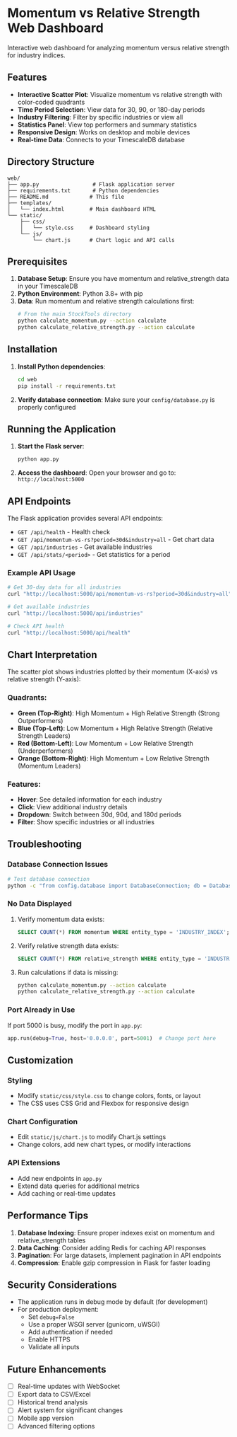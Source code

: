 # Momentum vs Relative Strength Web Dashboard

Interactive web dashboard for analyzing momentum versus relative strength for industry indices.

## Features

- **Interactive Scatter Plot**: Visualize momentum vs relative strength with color-coded quadrants
- **Time Period Selection**: View data for 30, 90, or 180-day periods
- **Industry Filtering**: Filter by specific industries or view all
- **Statistics Panel**: View top performers and summary statistics
- **Responsive Design**: Works on desktop and mobile devices
- **Real-time Data**: Connects to your TimescaleDB database

## Directory Structure

```
web/
├── app.py                 # Flask application server
├── requirements.txt       # Python dependencies
├── README.md             # This file
├── templates/
│   └── index.html        # Main dashboard HTML
└── static/
    ├── css/
    │   └── style.css     # Dashboard styling
    └── js/
        └── chart.js      # Chart logic and API calls
```

## Prerequisites

1. **Database Setup**: Ensure you have momentum and relative_strength data in your TimescaleDB
2. **Python Environment**: Python 3.8+ with pip
3. **Data**: Run momentum and relative strength calculations first:
   ```bash
   # From the main StockTools directory
   python calculate_momentum.py --action calculate
   python calculate_relative_strength.py --action calculate
   ```

## Installation

1. **Install Python dependencies**:
   ```bash
   cd web
   pip install -r requirements.txt
   ```

2. **Verify database connection**: Make sure your `config/database.py` is properly configured

## Running the Application

1. **Start the Flask server**:
   ```bash
   python app.py
   ```

2. **Access the dashboard**:
   Open your browser and go to: `http://localhost:5000`

## API Endpoints

The Flask application provides several API endpoints:

- `GET /api/health` - Health check
- `GET /api/momentum-vs-rs?period=30d&industry=all` - Get chart data
- `GET /api/industries` - Get available industries
- `GET /api/stats/<period>` - Get statistics for a period

### Example API Usage

```bash
# Get 30-day data for all industries
curl "http://localhost:5000/api/momentum-vs-rs?period=30d&industry=all"

# Get available industries
curl "http://localhost:5000/api/industries"

# Check API health
curl "http://localhost:5000/api/health"
```

## Chart Interpretation

The scatter plot shows industries plotted by their momentum (X-axis) vs relative strength (Y-axis):

### Quadrants:
- **Green (Top-Right)**: High Momentum + High Relative Strength (Strong Outperformers)
- **Blue (Top-Left)**: Low Momentum + High Relative Strength (Relative Strength Leaders)
- **Red (Bottom-Left)**: Low Momentum + Low Relative Strength (Underperformers)
- **Orange (Bottom-Right)**: High Momentum + Low Relative Strength (Momentum Leaders)

### Features:
- **Hover**: See detailed information for each industry
- **Click**: View additional industry details
- **Dropdown**: Switch between 30d, 90d, and 180d periods
- **Filter**: Show specific industries or all industries

## Troubleshooting

### Database Connection Issues
```bash
# Test database connection
python -c "from config.database import DatabaseConnection; db = DatabaseConnection(); print('✅ Connected' if db.connect() else '❌ Failed')"
```

### No Data Displayed
1. Verify momentum data exists:
   ```sql
   SELECT COUNT(*) FROM momentum WHERE entity_type = 'INDUSTRY_INDEX';
   ```

2. Verify relative strength data exists:
   ```sql
   SELECT COUNT(*) FROM relative_strength WHERE entity_type = 'INDUSTRY_INDEX';
   ```

3. Run calculations if data is missing:
   ```bash
   python calculate_momentum.py --action calculate
   python calculate_relative_strength.py --action calculate
   ```

### Port Already in Use
If port 5000 is busy, modify the port in `app.py`:
```python
app.run(debug=True, host='0.0.0.0', port=5001)  # Change port here
```

## Customization

### Styling
- Modify `static/css/style.css` to change colors, fonts, or layout
- The CSS uses CSS Grid and Flexbox for responsive design

### Chart Configuration
- Edit `static/js/chart.js` to modify Chart.js settings
- Change colors, add new chart types, or modify interactions

### API Extensions
- Add new endpoints in `app.py`
- Extend data queries for additional metrics
- Add caching or real-time updates

## Performance Tips

1. **Database Indexing**: Ensure proper indexes exist on momentum and relative_strength tables
2. **Data Caching**: Consider adding Redis for caching API responses
3. **Pagination**: For large datasets, implement pagination in API endpoints
4. **Compression**: Enable gzip compression in Flask for faster loading

## Security Considerations

- The application runs in debug mode by default (for development)
- For production deployment:
  - Set `debug=False`
  - Use a proper WSGI server (gunicorn, uWSGI)
  - Add authentication if needed
  - Enable HTTPS
  - Validate all inputs

## Future Enhancements

- [ ] Real-time updates with WebSocket
- [ ] Export data to CSV/Excel
- [ ] Historical trend analysis
- [ ] Alert system for significant changes
- [ ] Mobile app version
- [ ] Advanced filtering options